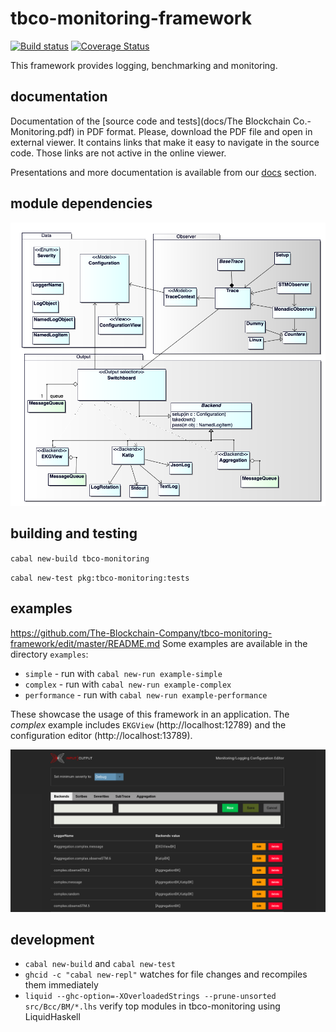 # tbco-monitoring-framework

[![Build status](https://badge.buildkite.com/1cc7939a1fed4972c15b8f87d510e0404b0eb65d73cfd1e30b.svg?branch=master)](https://buildkite.com/The-Blockchain-Company/tbco-monitoring-framework)
[![Coverage Status](https://coveralls.io/repos/github/The-Blockchain-Company/tbco-monitoring-framework/badge.svg?branch=master)](https://coveralls.io/github/The-Blockchain-Company/tbco-monitoring-framework?branch=master)

This framework provides logging, benchmarking and monitoring.

## documentation

Documentation of the [source code and tests](docs/The Blockchain Co.-Monitoring.pdf) in PDF format. Please, download the PDF file and open in external viewer. It contains links that make it easy to navigate in the source code. Those links are not active in the online viewer.

Presentations and more documentation is available from our [docs](https://The-Blockchain-Company.github.io/tbco-monitoring-framework/) section.

## module dependencies

![Overview of modules](docs/OverviewModules.png)

## building and testing

`cabal new-build tbco-monitoring`

`cabal new-test pkg:tbco-monitoring:tests`

## examples
https://github.com/The-Blockchain-Company/tbco-monitoring-framework/edit/master/README.md
Some examples are available in the directory `examples`:
* `simple`  -  run with `cabal new-run example-simple`
* `complex`  -  run with `cabal new-run example-complex`
* `performance` - run with `cabal new-run example-performance`

These showcase the usage of this framework in an application. The *complex* example includes `EKGView` (http://localhost:12789) and the configuration editor (http://localhost:13789).

![Edit runtime configuration](docs/ConfigEditor.png)

## development

* `cabal new-build` and `cabal new-test`
* `ghcid -c "cabal new-repl"` watches for file changes and recompiles them immediately
* `liquid --ghc-option=-XOverloadedStrings --prune-unsorted src/Bcc/BM/*.lhs` verify top modules in tbco-monitoring using LiquidHaskell
